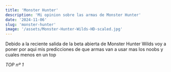 ```yaml
---
title: 'Monster Hunter'
description: 'Mi opinion sobre las armas de Monster Hunter'
date: '2024-11-06'
slug: 'monster-hunter'
image: '/assets/Monster-Hunter-Wilds-HD-scaled.jpg'
---
```

Debido a la reciente salida de la beta abierta de Monster Hunter Wilds voy a poner por aqui mis predicciones de que armas van a usar mas los noobs y cuales menos en un top

*TOP nº 1*
